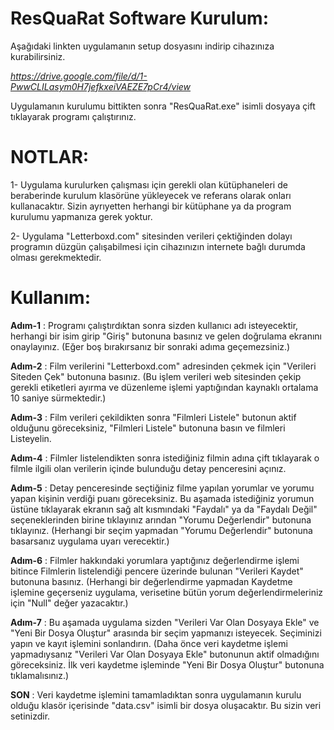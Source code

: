 # ResQuaRat Software Kurulum:
Aşağıdaki linkten uygulamanın setup dosyasını indirip cihazınıza kurabilirsiniz.

*https://drive.google.com/file/d/1-PwwCLILasym0H7jefkxeiVAEZE7pCr4/view*

Uygulamanın kurulumu bittikten sonra "ResQuaRat.exe" isimli dosyaya çift tıklayarak programı çalıştırınız.

# NOTLAR:
1- Uygulama kurulurken çalışması için gerekli olan kütüphaneleri de beraberinde kurulum klasörüne yükleyecek ve referans olarak onları kullanacaktır. Sizin ayrıyetten herhangi bir kütüphane ya da program kurulumu yapmanıza gerek yoktur.

2- Uygulama "Letterboxd.com" sitesinden verileri çektiğinden dolayı programın düzgün çalışabilmesi için cihazınızın internete bağlı durumda olması gerekmektedir.

# Kullanım:
**Adım-1** : Programı çalıştırdıktan sonra sizden kullanıcı adı isteyecektir, herhangi bir isim girip "Giriş" butonuna basınız ve gelen doğrulama ekranını onaylayınız. (Eğer boş bırakırsanız bir sonraki adıma geçemezsiniz.)

**Adım-2** : Film verilerini "Letterboxd.com" adresinden çekmek için "Verileri Siteden Çek" butonuna basınız. (Bu işlem verileri web sitesinden çekip gerekli etiketleri ayırma ve düzenleme işlemi yaptığından kaynaklı ortalama 10 saniye sürmektedir.)

**Adım-3** : Film verileri çekildikten sonra "Filmleri Listele" butonun aktif olduğunu göreceksiniz, "Filmleri Listele" butonuna basın ve filmleri Listeyelin.

**Adım-4** : Filmler listelendikten sonra istediğiniz filmin adına çift tıklayarak o filmle ilgili olan verilerin içinde bulunduğu detay penceresini açınız.

**Adım-5** : Detay penceresinde seçtiğiniz filme yapılan yorumlar ve yorumu yapan kişinin verdiği puanı göreceksiniz. Bu aşamada istediğiniz yorumun üstüne tıklayarak ekranın sağ alt kısmındaki "Faydalı" ya da "Faydalı Değil" seçeneklerinden birine tıklayınız arından "Yorumu Değerlendir" butonuna tıklayınız. (Herhangi bir seçim yapmadan "Yorumu Değerlendir" butonuna basarsanız uygulama uyarı verecektir.)

**Adım-6** : Filmler hakkındaki yorumlara yaptığınız değerlendirme işlemi bitince Filmlerin listelendiği pencere üzerinde bulunan "Verileri Kaydet" butonuna basınız. (Herhangi bir değerlendirme yapmadan Kaydetme işlemine geçerseniz uygulama, verisetine bütün yorum değerlendirmeleriniz için "Null" değer yazacaktır.)

**Adım-7** : Bu aşamada uygulama sizden "Verileri Var Olan Dosyaya Ekle" ve "Yeni Bir Dosya Oluştur" arasında bir seçim yapmanızı isteyecek. Seçiminizi yapın ve kayıt işlemini sonlandırın. (Daha önce veri kaydetme işlemi yapmadıysanız "Verileri Var Olan Dosyaya Ekle" butonunun aktif olmadığını göreceksiniz. İlk veri kaydetme işleminde "Yeni Bir Dosya Oluştur" butonuna tıklamalısınız.)

**SON** : Veri kaydetme işlemini tamamladıktan sonra uygulamanın kurulu olduğu klasör içerisinde "data.csv" isimli bir dosya oluşacaktır. Bu sizin veri setinizdir.
